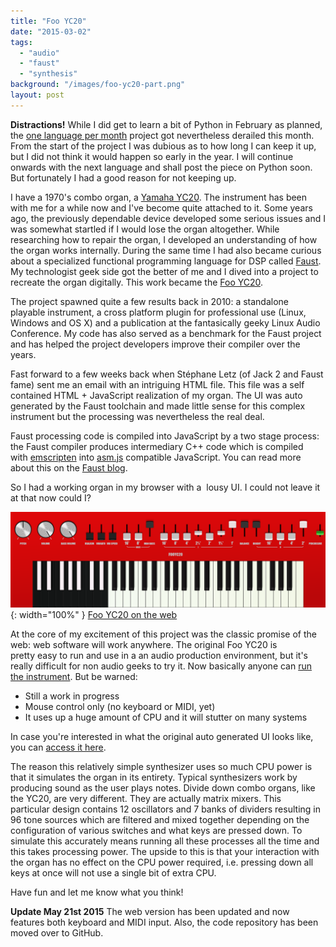 ```yaml
---
title: "Foo YC20"
date: "2015-03-02"
tags: 
  - "audio"
  - "faust"
  - "synthesis"
background: "/images/foo-yc20-part.png"
layout: post
---
```


**Distractions!** While I did get to learn a bit of Python in February as planned, the [one language per month](https://codeforcode.squarespace.com/blog/2015/1/1/one-language-per-month-2015) project got nevertheless derailed this month. From the start of the project I was dubious as to how long I can keep it up, but I did not think it would happen so early in the year. I will continue onwards with the next language and shall post the piece on Python soon. But fortunately I had a good reason for not keeping up.

I have a 1970's combo organ, a [Yamaha YC20](http://www.combo-organ.com/Yamaha/yamaha.htm#YC-20). The instrument has been with me for a while now and I've become quite attached to it. Some years ago, the previously dependable device developed some serious issues and I was somewhat startled if I would lose the organ altogether. While researching how to repair the organ, I developed an understanding of how the organ works internally. During the same time I had also became curious about a specialized functional programming language for DSP called [Faust](http://faust.grame.fr/). My technologist geek side got the better of me and I dived into a project to recreate the organ digitally. This work became the [Foo YC20](https://github.com/sampov2/foo-yc20).

The project spawned quite a few results back in 2010: a standalone playable instrument, a cross platform plugin for professional use (Linux, Windows and OS X) and a publication at the fantasically geeky Linux Audio Conference. My code has also served as a benchmark for the Faust project and has helped the project developers improve their compiler over the years.

Fast forward to a few weeks back when Stéphane Letz (of Jack 2 and Faust fame) sent me an email with an intriguing HTML file. This file was a self contained HTML + JavaScript realization of my organ. The UI was auto generated by the Faust toolchain and made little sense for this complex instrument but the processing was nevertheless the real deal.

Faust processing code is compiled into JavaScript by a two stage process: the Faust compiler produces intermediary C++ code which is compiled with [emscripten](http://kripken.github.io/emscripten-site/) into [asm.js](http://asmjs.org/) compatible JavaScript. You can read more about this on the [Faust blog](http://faust.grame.fr/index.php/component/content/article/7-news/79-faust-web-audio).

So I had a working organ in my browser with a  lousy UI. I could not leave it at that now could I?


![The Foo YC20 web interface.](/images/foo-yc20-full.png){: width="100%" }
[Foo YC20 on the web](http://foo-yc20.codeforcode.com)

At the core of my excitement of this project was the classic promise of the web: web software will work anywhere. The original Foo YC20 is pretty easy to run and use in a an audio production environment, but it's really difficult for non audio geeks to try it. Now basically anyone can [run the instrument](http://foo-yc20.codeforcode.com/). But be warned:

- Still a work in progress
- Mouse control only (no keyboard or MIDI, yet)
- It uses up a huge amount of CPU and it will stutter on many systems

In case you're interested in what the original auto generated UI looks like, you can [access it here](http://foo-yc20.codeforcode.com/foo-yc20-autogenerated-ui.html).

The reason this relatively simple synthesizer uses so much CPU power is that it simulates the organ in its entirety. Typical synthesizers work by producing sound as the user plays notes. Divide down combo organs, like the YC20, are very different. They are actually matrix mixers. This particular design contains 12 oscillators and 7 banks of dividers resulting in 96 tone sources which are filtered and mixed together depending on the configuration of various switches and what keys are pressed down. To simulate this accurately means running all these processes all the time and this takes processing power. The upside to this is that your interaction with the organ has no effect on the CPU power required, i.e. pressing down all keys at once will not use a single bit of extra CPU.

Have fun and let me know what you think!

**Update May 21st 2015** The web version has been updated and now features both keyboard and MIDI input. Also, the code repository has been moved over to GitHub.

